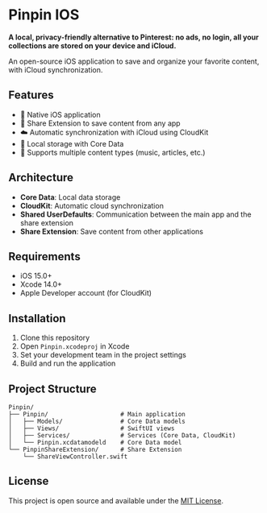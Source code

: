 # Pinpin IOS

**A local, privacy-friendly alternative to Pinterest: no ads, no login, all your collections are stored on your device and iCloud.**

An open-source iOS application to save and organize your favorite content, with iCloud synchronization.

## Features

- 📱 Native iOS application
- 🔗 Share Extension to save content from any app
- ☁️ Automatic synchronization with iCloud using CloudKit
- 💾 Local storage with Core Data
- 🎵 Supports multiple content types (music, articles, etc.)

## Architecture

- **Core Data**: Local data storage
- **CloudKit**: Automatic cloud synchronization
- **Shared UserDefaults**: Communication between the main app and the share extension
- **Share Extension**: Save content from other applications

## Requirements

- iOS 15.0+
- Xcode 14.0+
- Apple Developer account (for CloudKit)

## Installation

1. Clone this repository
2. Open `Pinpin.xcodeproj` in Xcode
3. Set your development team in the project settings
4. Build and run the application

## Project Structure

```
Pinpin/
├── Pinpin/                    # Main application
│   ├── Models/                # Core Data models
│   ├── Views/                 # SwiftUI views
│   ├── Services/              # Services (Core Data, CloudKit)
│   └── Pinpin.xcdatamodeld    # Core Data model
└── PinpinShareExtension/      # Share Extension
    └── ShareViewController.swift
```

## License

This project is open source and available under the [MIT License](LICENSE).

